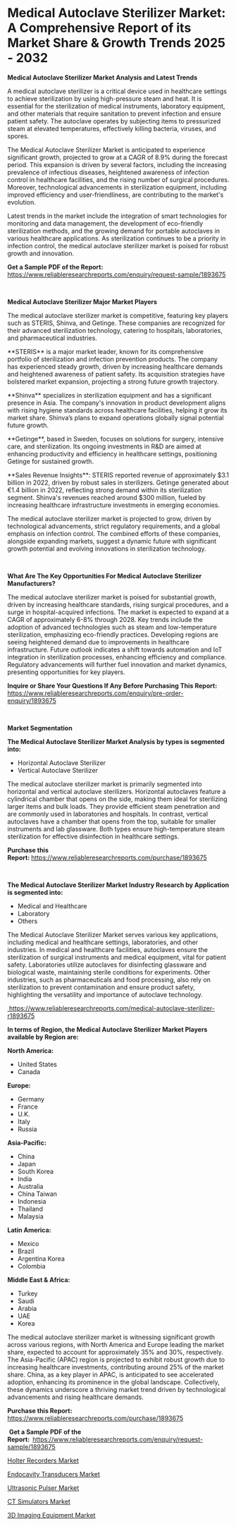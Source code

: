 <p><h1>Medical Autoclave Sterilizer Market: A Comprehensive Report of its Market Share & Growth Trends 2025 - 2032</h1></p><p><strong>Medical Autoclave Sterilizer Market Analysis and Latest Trends</strong></p>
<p><p>A medical autoclave sterilizer is a critical device used in healthcare settings to achieve sterilization by using high-pressure steam and heat. It is essential for the sterilization of medical instruments, laboratory equipment, and other materials that require sanitation to prevent infection and ensure patient safety. The autoclave operates by subjecting items to pressurized steam at elevated temperatures, effectively killing bacteria, viruses, and spores.</p><p>The Medical Autoclave Sterilizer Market is anticipated to experience significant growth, projected to grow at a CAGR of 8.9% during the forecast period. This expansion is driven by several factors, including the increasing prevalence of infectious diseases, heightened awareness of infection control in healthcare facilities, and the rising number of surgical procedures. Moreover, technological advancements in sterilization equipment, including improved efficiency and user-friendliness, are contributing to the market's evolution.</p><p>Latest trends in the market include the integration of smart technologies for monitoring and data management, the development of eco-friendly sterilization methods, and the growing demand for portable autoclaves in various healthcare applications. As sterilization continues to be a priority in infection control, the medical autoclave sterilizer market is poised for robust growth and innovation.</p></p>
<p><strong>Get a Sample PDF of the Report:&nbsp;</strong> <a href="https://www.reliableresearchreports.com/enquiry/request-sample/1893675?utm_campaign=112&utm_medium=2&utm_source=Github&utm_content=ia&utm_term=04032025&utm_id=medical-autoclave-sterilizer">https://www.reliableresearchreports.com/enquiry/request-sample/1893675</a></p>
<p>&nbsp;</p>
<p><strong>Medical Autoclave Sterilizer Major Market Players</strong></p>
<p><p>The medical autoclave sterilizer market is competitive, featuring key players such as STERIS, Shinva, and Getinge. These companies are recognized for their advanced sterilization technology, catering to hospitals, laboratories, and pharmaceutical industries.</p><p>**STERIS** is a major market leader, known for its comprehensive portfolio of sterilization and infection prevention products. The company has experienced steady growth, driven by increasing healthcare demands and heightened awareness of patient safety. Its acquisition strategies have bolstered market expansion, projecting a strong future growth trajectory.</p><p>**Shinva** specializes in sterilization equipment and has a significant presence in Asia. The company's innovation in product development aligns with rising hygiene standards across healthcare facilities, helping it grow its market share. Shinva’s plans to expand operations globally signal potential future growth.</p><p>**Getinge**, based in Sweden, focuses on solutions for surgery, intensive care, and sterilization. Its ongoing investments in R&D are aimed at enhancing productivity and efficiency in healthcare settings, positioning Getinge for sustained growth. </p><p>**Sales Revenue Insights**: STERIS reported revenue of approximately $3.1 billion in 2022, driven by robust sales in sterilizers. Getinge generated about €1.4 billion in 2022, reflecting strong demand within its sterilization segment. Shinva's revenues reached around $300 million, fueled by increasing healthcare infrastructure investments in emerging economies.</p><p>The medical autoclave sterilizer market is projected to grow, driven by technological advancements, strict regulatory requirements, and a global emphasis on infection control. The combined efforts of these companies, alongside expanding markets, suggest a dynamic future with significant growth potential and evolving innovations in sterilization technology.</p></p>
<p>&nbsp;</p>
<p><strong>What Are The Key Opportunities For Medical Autoclave Sterilizer Manufacturers?</strong></p>
<p><p>The medical autoclave sterilizer market is poised for substantial growth, driven by increasing healthcare standards, rising surgical procedures, and a surge in hospital-acquired infections. The market is expected to expand at a CAGR of approximately 6-8% through 2028. Key trends include the adoption of advanced technologies such as steam and low-temperature sterilization, emphasizing eco-friendly practices. Developing regions are seeing heightened demand due to improvements in healthcare infrastructure. Future outlook indicates a shift towards automation and IoT integration in sterilization processes, enhancing efficiency and compliance. Regulatory advancements will further fuel innovation and market dynamics, presenting opportunities for key players.</p></p>
<p><strong>Inquire or Share Your Questions If Any Before Purchasing This Report:</strong> <a href="https://www.reliableresearchreports.com/enquiry/pre-order-enquiry/1893675?utm_campaign=112&utm_medium=2&utm_source=Github&utm_content=ia&utm_term=04032025&utm_id=medical-autoclave-sterilizer">https://www.reliableresearchreports.com/enquiry/pre-order-enquiry/1893675</a></p>
<p>&nbsp;</p>
<p><strong>Market Segmentation</strong></p>
<p><strong>The Medical Autoclave Sterilizer Market Analysis by types is segmented into:</strong></p>
<p><ul><li>Horizontal Autoclave Sterilizer</li><li>Vertical Autoclave Sterilizer</li></ul></p>
<p><p>The medical autoclave sterilizer market is primarily segmented into horizontal and vertical autoclave sterilizers. Horizontal autoclaves feature a cylindrical chamber that opens on the side, making them ideal for sterilizing larger items and bulk loads. They provide efficient steam penetration and are commonly used in laboratories and hospitals. In contrast, vertical autoclaves have a chamber that opens from the top, suitable for smaller instruments and lab glassware. Both types ensure high-temperature steam sterilization for effective disinfection in healthcare settings.</p></p>
<p><strong>Purchase this Report:&nbsp;</strong><a href="https://www.reliableresearchreports.com/purchase/1893675?utm_campaign=112&utm_medium=2&utm_source=Github&utm_content=ia&utm_term=04032025&utm_id=medical-autoclave-sterilizer">https://www.reliableresearchreports.com/purchase/1893675</a></p>
<p>&nbsp;</p>
<p><strong>The Medical Autoclave Sterilizer Market Industry Research by Application is segmented into:</strong></p>
<p><ul><li>Medical and Healthcare</li><li>Laboratory</li><li>Others</li></ul></p>
<p><p>The Medical Autoclave Sterilizer Market serves various key applications, including medical and healthcare settings, laboratories, and other industries. In medical and healthcare facilities, autoclaves ensure the sterilization of surgical instruments and medical equipment, vital for patient safety. Laboratories utilize autoclaves for disinfecting glassware and biological waste, maintaining sterile conditions for experiments. Other industries, such as pharmaceuticals and food processing, also rely on sterilization to prevent contamination and ensure product safety, highlighting the versatility and importance of autoclave technology.</p></p>
<p><a href="https://www.reliableresearchreports.com/medical-autoclave-sterilizer-r1893675?utm_campaign=112&utm_medium=2&utm_source=Github&utm_content=ia&utm_term=04032025&utm_id=medical-autoclave-sterilizer">&nbsp;https://www.reliableresearchreports.com/medical-autoclave-sterilizer-r1893675</a></p>
<p><strong>In terms of Region, the Medical Autoclave Sterilizer Market Players available by Region are:</strong></p>
<p>
    <p> <strong> North America: </strong>
        <ul>
            <li>United States</li>
            <li>Canada</li>
        </ul>
        </p> 
    <p> <strong> Europe: </strong>
        <ul>
            <li>Germany</li>
            <li>France</li>
            <li>U.K.</li>
            <li>Italy</li>
            <li>Russia</li>
        </ul>
        </p> 
    <p> <strong> Asia-Pacific: </strong>
        <ul>
            <li>China</li>
            <li>Japan</li>
            <li>South Korea</li>
            <li>India</li>
            <li>Australia</li>
            <li>China Taiwan</li>
            <li>Indonesia</li>
            <li>Thailand</li>
            <li>Malaysia</li>
        </ul>
        </p> 
    <p> <strong> Latin America: </strong>
        <ul>
            <li>Mexico</li>
            <li>Brazil</li>
            <li>Argentina Korea</li>
            <li>Colombia</li>
        </ul>
        </p> 
    <p> <strong> Middle East & Africa: </strong>
        <ul>
            <li>Turkey</li>
            <li>Saudi</li>
            <li>Arabia</li>
            <li>UAE</li>
            <li>Korea</li>
        </ul>
    </p>
    </p>
<p><p>The medical autoclave sterilizer market is witnessing significant growth across various regions, with North America and Europe leading the market share, expected to account for approximately 35% and 30%, respectively. The Asia-Pacific (APAC) region is projected to exhibit robust growth due to increasing healthcare investments, contributing around 25% of the market share. China, as a key player in APAC, is anticipated to see accelerated adoption, enhancing its prominence in the global landscape. Collectively, these dynamics underscore a thriving market trend driven by technological advancements and rising healthcare demands.</p></p>
<p><strong>Purchase this Report: </strong><a href="https://www.reliableresearchreports.com/purchase/1893675?utm_campaign=112&utm_medium=2&utm_source=Github&utm_content=ia&utm_term=04032025&utm_id=medical-autoclave-sterilizer">https://www.reliableresearchreports.com/purchase/1893675</a></p>
<p>&nbsp;<strong>Get a Sample PDF of the Report:&nbsp;&nbsp;</strong><a href="https://www.reliableresearchreports.com/enquiry/request-sample/1893675?utm_campaign=112&utm_medium=2&utm_source=Github&utm_content=ia&utm_term=04032025&utm_id=medical-autoclave-sterilizer">https://www.reliableresearchreports.com/enquiry/request-sample/1893675</a></p>
<p><strong></strong></p>
<p><p><a href="https://github.com/sharphadan/Market-Research-Report-List-1/blob/main/holter-recorders-market.md?utm_campaign=112&utm_medium=2&utm_source=Github&utm_content=ia&utm_term=04032025&utm_id=medical-autoclave-sterilizer">Holter Recorders Market</a></p><p><a href="https://github.com/anggigpps/Market-Research-Report-List-1/blob/main/endocavity-transducers-market.md?utm_campaign=112&utm_medium=2&utm_source=Github&utm_content=ia&utm_term=04032025&utm_id=medical-autoclave-sterilizer">Endocavity Transducers Market</a></p><p><a href="https://github.com/chaiszepkadk/Market-Research-Report-List-1/blob/main/ultrasonic-pulser-market.md?utm_campaign=112&utm_medium=2&utm_source=Github&utm_content=ia&utm_term=04032025&utm_id=medical-autoclave-sterilizer">Ultrasonic Pulser Market</a></p><p><a href="https://github.com/saoneubeh8/Market-Research-Report-List-1/blob/main/ct-simulators-market.md?utm_campaign=112&utm_medium=2&utm_source=Github&utm_content=ia&utm_term=04032025&utm_id=medical-autoclave-sterilizer">CT Simulators Market</a></p><p><a href="https://github.com/mohmodsiason/Market-Research-Report-List-1/blob/main/3d-imaging-equipment-market.md?utm_campaign=112&utm_medium=2&utm_source=Github&utm_content=ia&utm_term=04032025&utm_id=medical-autoclave-sterilizer">3D Imaging Equipment Market</a></p></p>